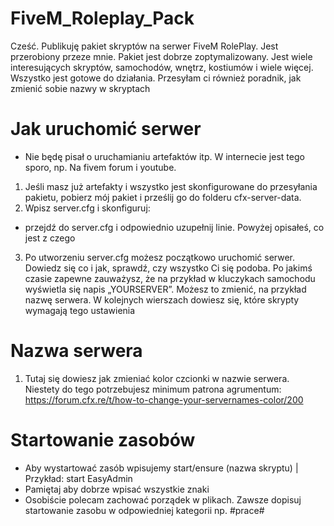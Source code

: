 # FiveM_Roleplay_Pack
Cześć. Publikuję pakiet skryptów na serwer FiveM RolePlay. Jest przerobiony przeze mnie. Pakiet jest dobrze zoptymalizowany. Jest wiele interesujących skryptów, samochodów, wnętrz, kostiumów i wiele więcej. Wszystko jest gotowe do działania. Przesyłam ci również poradnik, jak zmienić sobie nazwy w skryptach

# Jak uruchomić serwer
- Nie będę pisał o uruchamianiu artefaktów itp. W internecie jest tego sporo, np. Na fivem forum i youtube.

1. Jeśli masz już artefakty i wszystko jest skonfigurowane do przesyłania pakietu, pobierz mój pakiet i prześlij go do folderu cfx-server-data.
2. Wpisz server.cfg i skonfiguruj:
- przejdź do server.cfg i odpowiednio uzupełnij linie. Powyżej opisałeś, co jest z czego
3. Po utworzeniu server.cfg możesz początkowo uruchomić serwer. Dowiedz się co i jak, sprawdź, czy wszystko Ci się podoba. Po jakimś czasie zapewne zauważysz, że na przykład w kluczykach samochodu wyświetla się napis „YOURSERVER”. Możesz to zmienić, na przykład nazwę serwera. W kolejnych wierszach dowiesz się, które skrypty wymagają tego ustawienia

# Nazwa serwera
1. Tutaj się dowiesz jak zmieniać kolor czcionki w nazwie serwera. Niestety do tego potrzebujesz minimum patrona agrumentum: https://forum.cfx.re/t/how-to-change-your-servernames-color/200

# Startowanie zasobów
- Aby wystartować zasób wpisujemy start/ensure (nazwa skryptu) | Przykład: start EasyAdmin
- Pamiętaj aby dobrze wpisać wszystkie znaki
- Osobiście polecam zachować porządek w plikach. Zawsze dopisuj startowanie zasobu w odpowiedniej kategorii np. #prace#

